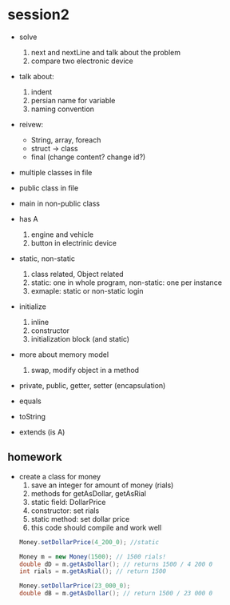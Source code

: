 # session2

+ solve 
    1. next and nextLine and talk about the problem
    2. compare two electronic device 
+ talk about:
    1. indent 
    2. persian name for variable 
    3. naming convention

+ reivew:
   + String, array, foreach 
   + struct -> class
   + final (change content? change id?)

+ multiple classes in file 
+ public class in file 
+ main in non-public class

+ has A
   1. engine and vehicle
   2. button in electrinic device

+ static, non-static
   1. class related, Object related
   2. static: one in whole program, non-static: one per instance
   3. exmaple: static or non-static login 


+ initialize
   1. inline
   2. constructor 
   3. initialization block (and static)

+ more about memory model
   1. swap, modify object in a method 

+ private, public, getter, setter (encapsulation)


+ equals
+ toString

+ extends (is A)



## homework 
+ create a class for money
   1. save an integer for amount of money (rials)
   2. methods for getAsDollar, getAsRial
   3. static field: DollarPrice
   4. constructor: set rials
   5. static method: set dollar price
   6. this code should compile and work well
   ```java
   Money.setDollarPrice(4_200_0); //static 

   Money m = new Money(1500); // 1500 rials!
   double dD = m.getAsDollar(); // returns 1500 / 4 200 0
   int rials = m.getAsRial(); // return 1500  
   
   Money.setDollarPrice(23_000_0);
   double dB = m.getAsDollar(); // return 1500 / 23 000 0
   
   ```
